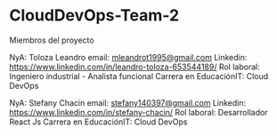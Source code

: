 # CloudDevOps-Team-2

Miembros del proyecto

NyA: Toloza Leandro 
email: mleandrot1995@gmail.com
Linkedin: https://www.linkedin.com/in/leandro-toloza-653544189/
Rol laboral: Ingeniero industrial - Analista funcional
Carrera en EducaciónIT: Cloud DevOps

NyA: Stefany Chacin
email: stefany140397@gmail.com
Linkedin: https://www.linkedin.com/in/stefany-chacin/
Rol laboral: Desarrollador React Js
Carrera en EducaciónIT: Cloud DevOps
